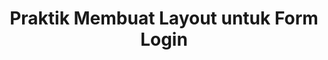 ---
slug: praktik-membuat-layout-untuk-form-login
title: Praktik Membuat Layout untuk Form Login
description: Praktik Membuat Layout untuk Form Login
type: course
course: belajar-css-layout
publishedAt: 2026-01-09 10:00:00 +0700
---